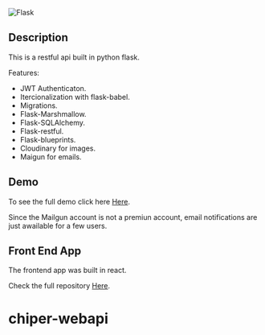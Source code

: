 ![Flask](https://blog.tiraquelibras.com/wp-content/uploads/2019/08/Flask.png)

## Description
This is a restful api built in python flask.

Features:

- JWT Authenticaton.
- Itercionalization with flask-babel.
- Migrations.
- Flask-Marshmallow.
- Flask-SQLAlchemy.
- Flask-restful.
- Flask-blueprints.
- Cloudinary for images.
- Maigun for emails.


## Demo
To see the full demo click here [Here](http://128.199.43.48/storewebapp/).

Since the Mailgun account is not a premiun account, email notifications are just awailable for a few users.

## Front End App
The frontend app was built in react.

Check the full repository [Here](https://github.com/ottobonilla95/React-Redux-App).

   
   
# chiper-webapi
